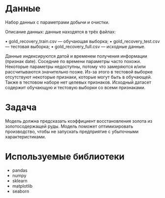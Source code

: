 # Данные
Набор данных с параметрами добычи и очистки.

Описание данных: данные находятся в трёх файлах:

 • gold_recovery_train.csv — обучающая выборка;
 • gold_recovery_test.csv — тестовая выборка;
 • gold_recovery_full.csv — исходные данные.

Данные индексируются датой и временем получения информации (признак date). Соседние по времени параметры часто похожи. Некоторые параметры недоступны, потому что замеряются и/или рассчитываются значительно позже. Из-за этого в тестовой выборке отсутствуют некоторые признаки, которые могут быть в обучающей. Также в тестовом наборе нет целевых признаков. Исходный датасет содержит обучающую и тестовую выборки со всеми признаками.

# Задача
Модель должна предсказать коэффициент восстановления золота из золотосодержащей руды. Модель поможет оптимизировать производство, чтобы не запускать предприятие с убыточными характеристиками.

# Используемые библиотеки
- pandas
- numpy
- sklearn
- matplotlib
- seaborn


